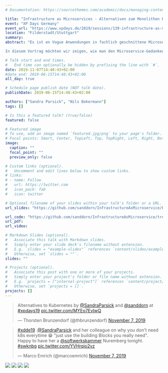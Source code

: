 ```yaml
---
# Documentation: https://sourcethemes.com/academic/docs/managing-content/

title: "Infrastructure as Microservices - Alternativen zum Monolithen Kubernetes"
event: "XP Days Germany"
event_url: "https://www.xpdays.de/2019/sessions/139-infrastructure-as-microservices-alternativen-zum-monolithen-kubernetes.html"
location: "Filderstadt/Stuttgart"
summary:
abstract: "Es ist en Vogue Anwendungen in fachlich geschnittene Microservices zu unterteilen und in Kubernetes-Clustern zu betreiben. Streng genommen ist ein Kubernetes-Cluster ein monolithisches System, bestehend aus untrennbaren Services. Damit ist gemeint, dass die einzelnen Services nicht unabhängig voneinander betrieben bzw. ausgeschaltet werden können. Dieses Konzept erinnert stark an die 90’er mit dem Konzept großer Application-Server. Konsequent wäre es, das Betriebskonzept der Software-Architektur anzupassen: Unabhängig betreibbare Infrastruktur-Services anbieten. Wie z.B. Service-Registry, Deployment-Verteilung, Load-Balancing…

In diesem Vortrag möchten wir zeigen, wie man den Microservice-Gedanken – kleiner, abgeschlossener, spezialisierter Bausteine – auch in Infrastruktur Services umsetzen kann und dabei Alternativen zu Kubernetes aufzeigen und zu diskutieren. Wir wollen Use-Case-orientiert Lösungsskizzen vorstellen."

# Talk start and end times.
#   End time can optionally be hidden by prefixing the line with `#`.
date: 2019-11-07T14:48:43+02:00
#date_end: 2019-06-15T14:48:43+02:00
all_day: true

# Schedule page publish date (NOT talk date).
publishDate: 2019-06-15T14:48:43+02:00

authors: ["Sandra Parsick", "Nils Bokermann"]
tags: []

# Is this a featured talk? (true/false)
featured: false

# Featured image
# To use, add an image named `featured.jpg/png` to your page's folder.
# Focal points: Smart, Center, TopLeft, Top, TopRight, Left, Right, BottomLeft, Bottom, BottomRight.
image:
  caption: ""
  focal_point: ""
  preview_only: false

# Custom links (optional).
#   Uncomment and edit lines below to show custom links.
# links:
# - name: Follow
#   url: https://twitter.com
#   icon_pack: fab
#   icon: twitter

# Optional filename of your slides within your talk's folder or a URL.
url_slides: "https://github.com/sanddorn/InfrastructureAsMicroservice/blob/xpdays-19/slides/2019.11%20-%20XP%20Days%20Germany%20-%20Infrastructure%20As%20Microservices.pdf"

url_code: "https://github.com/sanddorn/InfrastructureAsMicroservice/tree/xpdays-19"
url_pdf:
url_video:

# Markdown Slides (optional).
#   Associate this talk with Markdown slides.
#   Simply enter your slide deck's filename without extension.
#   E.g. `slides = "example-slides"` references `content/slides/example-slides.md`.
#   Otherwise, set `slides = ""`.
slides: ""

# Projects (optional).
#   Associate this post with one or more of your projects.
#   Simply enter your project's folder or file name without extension.
#   E.g. `projects = ["internal-project"]` references `content/project/deep-learning/index.md`.
#   Otherwise, set `projects = []`.
projects: []
---
```

<blockquote class="twitter-tweet" data-partner="tweetdeck"><p lang="en" dir="ltr">Alternatives to Kubernetes by <a href="https://twitter.com/SandraParsick?ref_src=twsrc%5Etfw">@SandraParsick</a> and <a href="https://twitter.com/sanddorn?ref_src=twsrc%5Etfw">@sanddorn</a> at <a href="https://twitter.com/hashtag/xpdays19?src=hash&amp;ref_src=twsrc%5Etfw">#xpdays19</a> <a href="https://t.co/MYEo7EvIwQ">pic.twitter.com/MYEo7EvIwQ</a></p>&mdash; Thorsten Brunzendorf (@thbrunzendorf) <a href="https://twitter.com/thbrunzendorf/status/1192396841939349505?ref_src=twsrc%5Etfw">November 7, 2019</a></blockquote>
<script async src="https://platform.twitter.com/widgets.js" charset="utf-8"></script>


<blockquote class="twitter-tweet" data-partner="tweetdeck"><p lang="en" dir="ltr"><a href="https://twitter.com/hashtag/xdde19?src=hash&amp;ref_src=twsrc%5Etfw">#xdde19</a> .<a href="https://twitter.com/SandraParsick?ref_src=twsrc%5Etfw">@SandraParsick</a> and her colleague on why you don&#39;t need k8s everytime 😁 &quot;just use the building Blocks you really need&quot;. Happy to have her a <a href="https://twitter.com/softwerkskammer?ref_src=twsrc%5Etfw">@softwerkskammer</a> Nuremberg tonight. <a href="https://twitter.com/hashtag/swknbg?src=hash&amp;ref_src=twsrc%5Etfw">#swknbg</a> <a href="https://t.co/YVHrqio2vz">pic.twitter.com/YVHrqio2vz</a></p>&mdash; Marco Emrich (@marcoemrich) <a href="https://twitter.com/marcoemrich/status/1192396553669021696?ref_src=twsrc%5Etfw">November 7, 2019</a></blockquote>
<script async src="https://platform.twitter.com/widgets.js" charset="utf-8"></script>

![](https://www.xpdays.de/2019/fotos/Donnerstag,%2007.11.19/slides/XP_DAYS_STUTTGART_2019_0367.JPG)
![](https://www.xpdays.de/2019/fotos/Donnerstag,%2007.11.19/slides/XP_DAYS_STUTTGART_2019_0499.JPG)
![](https://www.xpdays.de/2019/fotos/Donnerstag,%2007.11.19/slides/XP_DAYS_STUTTGART_2019_0500.JPG)
![](https://www.xpdays.de/2019/fotos/Donnerstag,%2007.11.19/slides/XP_DAYS_STUTTGART_2019_0501.JPG)
